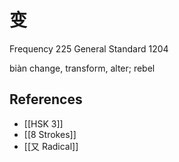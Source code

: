 # 变
Frequency 225
General Standard 1204

biàn
change, transform, alter; rebel

## References
- [[HSK 3]]
- [[8 Strokes]]
- [[又 Radical]]
